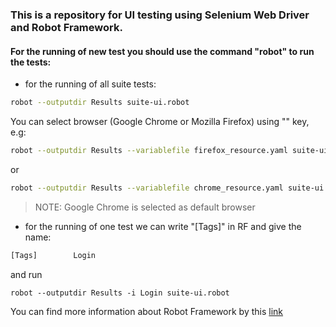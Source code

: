 ### This is a repository for UI testing using Selenium Web Driver and Robot Framework.

#### For the running of new test you should use the command  "robot" to run the tests:

* for the running of all suite tests:
```bash
robot --outputdir Results suite-ui.robot
```
You can select browser (Google Chrome or Mozilla Firefox) using "" key, e.g:
```bash
robot --outputdir Results --variablefile firefox_resource.yaml suite-ui.robot
```
or
```bash
robot --outputdir Results --variablefile chrome_resource.yaml suite-ui.robot
```
> NOTE: Google Chrome is selected as default browser

* for the running of one test we can write "[Tags]" in RF and give the name:
```bash
[Tags]        Login
```
and run
```
robot --outputdir Results -i Login suite-ui.robot
```

You can find more information about Robot Framework by this [link](http://robotframework.org/)


